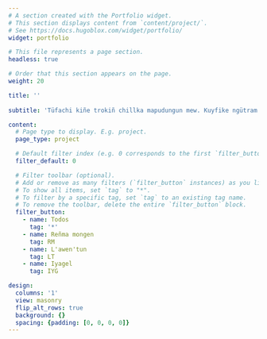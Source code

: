 ```yaml
---
# A section created with the Portfolio widget.
# This section displays content from `content/project/`.
# See https://docs.hugoblox.com/widget/portfolio/
widget: portfolio

# This file represents a page section.
headless: true

# Order that this section appears on the page.
weight: 20

title: '' 
 
subtitle: 'Tüfachi kiñe trokiñ chillka mapudungun mew. Kuyfike ngütram ngeyngün, welu ayukefiyu. Kom chi chillka nieyngün *notas* wingkadungun mew. Müley ka kiñe Kintunemülwe.'

content:
  # Page type to display. E.g. project.
  page_type: project

  # Default filter index (e.g. 0 corresponds to the first `filter_button` instance below).
  filter_default: 0

  # Filter toolbar (optional).
  # Add or remove as many filters (`filter_button` instances) as you like.
  # To show all items, set `tag` to "*".
  # To filter by a specific tag, set `tag` to an existing tag name.
  # To remove the toolbar, delete the entire `filter_button` block.
  filter_button:
    - name: Todos
      tag: '*'
    - name: Reñma mongen
      tag: RM
    - name: L'awen'tun
      tag: LT
    - name: Iyagel
      tag: IYG

design:
  columns: '1'
  view: masonry
  flip_alt_rows: true
  background: {}
  spacing: {padding: [0, 0, 0, 0]}
---
```

